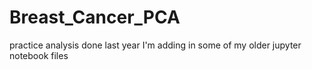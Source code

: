 # Breast_Cancer_PCA
practice analysis done last year
I'm adding in some of my older jupyter notebook files
